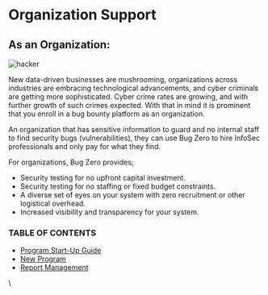# Organization Support

## As an Organization: <a href="#as-an-organization" id="as-an-organization"></a>

![hacker](https://www.scorelab.org/bugzero-supports/assets/images/image.png)

New data-driven businesses are mushrooming, organizations across industries are embracing technological advancements, and cyber criminals are getting more sophisticated. Cyber crime rates are growing, and with further growth of such crimes expected. With that in mind it is prominent that you enroll in a bug bounty platform as an organization.

An organization that has sensitive information to guard and no internal staff to find security bugs (vulnerabilities), they can use Bug Zero to hire InfoSec professionals and only pay for what they find.

For organizations, Bug Zero provides;

* Security testing for no upfront capital investment.
* Security testing for no staffing or fixed budget constraints.
* A diverse set of eyes on your system with zero recruitment or other logistical overhead.
* Increased visibility and transparency for your system.

### TABLE OF CONTENTS

* [Program Start-Up Guide](https://support.bugzero.io/organization-support/program-start-up-guide)
* [New Program](https://support.bugzero.io/organization-support/add-new-program)
* [Report Management](https://support.bugzero.io/organization-support/report-management)

\

